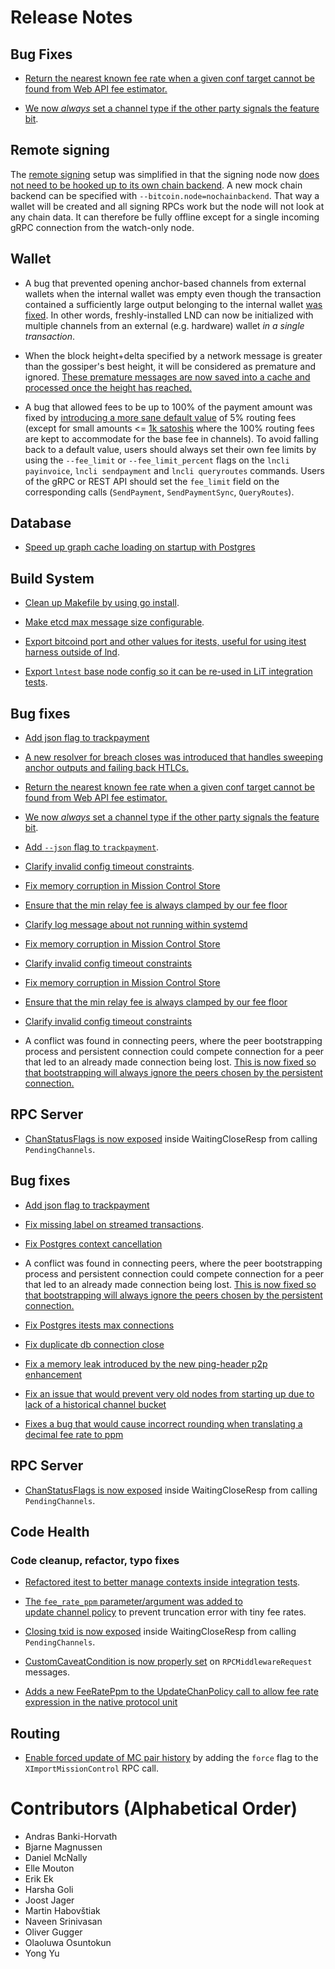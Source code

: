 # Release Notes

## Bug Fixes

* [Return the nearest known fee rate when a given conf target cannot be found
  from Web API fee estimator.](https://github.com/brronsuite/lnd/pull/6062)

* [We now _always_ set a channel type if the other party signals the feature
  bit](https://github.com/brronsuite/lnd/pull/6075).

## Remote signing

The [remote signing](../remote-signing.md) setup was simplified in that the
signing node now [does not need to be hooked up to its own chain
backend](https://github.com/brronsuite/lnd/pull/6006). A new mock chain
backend can be specified with `--bitcoin.node=nochainbackend`. That way a wallet
will be created and all signing RPCs work but the node will not look at any
chain data. It can therefore be fully offline except for a single incoming gRPC
connection from the watch-only node.

## Wallet

* A bug that prevented opening anchor-based channels from external wallets when
  the internal wallet was empty even though the transaction contained a
  sufficiently large output belonging to the internal wallet
  [was fixed](https://github.com/brronsuite/lnd/pull/5539).
  In other words, freshly-installed LND can now be initialized with multiple
  channels from an external (e.g. hardware) wallet *in a single transaction*.

* When the block height+delta specified by a network message is greater than
  the gossiper's best height, it will be considered as premature and ignored.
  [These premature messages are now saved into a cache and processed once the
  height has reached.](https://github.com/brronsuite/lnd/pull/6054)

* A bug that allowed fees to be up to 100% of the payment amount was fixed by
  [introducing a more sane default
  value](https://github.com/brronsuite/lnd/pull/6226) of 5% routing fees
  (except for small amounts <= [1k
  satoshis](https://github.com/brronsuite/lnd/pull/6234) where the 100%
  routing fees are kept to accommodate for the base fee in channels). To avoid
  falling back to a default value, users should always set their own fee limits
  by using the `--fee_limit` or `--fee_limit_percent` flags on the `lncli
  payinvoice`, `lncli sendpayment` and `lncli queryroutes` commands. Users of
  the gRPC or REST API should set the `fee_limit` field on the corresponding
  calls (`SendPayment`, `SendPaymentSync`, `QueryRoutes`).

## Database

* [Speed up graph cache loading on startup with
Postgres](https://github.com/brronsuite/lnd/pull/6111)

## Build System

* [Clean up Makefile by using go
  install](https://github.com/brronsuite/lnd/pull/6035).

* [Make etcd max message size
  configurable](https://github.com/brronsuite/lnd/pull/6049).

* [Export bitcoind port and other values for itests, useful for
  using itest harness outside of
  lnd](https://github.com/brronsuite/lnd/pull/6050).

* [Export `lntest` base node config so it can be re-used in LiT integration
  tests](https://github.com/brronsuite/lnd/pull/6139).

## Bug fixes

* [Add json flag to
  trackpayment](https://github.com/brronsuite/lnd/pull/6060)

* [A new resolver for breach closes was introduced that handles sweeping
  anchor outputs and failing back HTLCs.](https://github.com/brronsuite/lnd/pull/6158)

* [Return the nearest known fee rate when a given conf target cannot be found
  from Web API fee estimator.](https://github.com/brronsuite/lnd/pull/6062)

* [We now _always_ set a channel type if the other party signals the feature
  bit](https://github.com/brronsuite/lnd/pull/6075).

* [Add `--json` flag to
  `trackpayment`](https://github.com/brronsuite/lnd/pull/6060).

* [Clarify invalid config timeout
  constraints](https://github.com/brronsuite/lnd/pull/6073).

* [Fix memory corruption in Mission Control
  Store](https://github.com/brronsuite/lnd/pull/6068)
 
* [Ensure that the min relay fee is always clamped by our fee
  floor](https://github.com/brronsuite/lnd/pull/6076)

* [Clarify log message about not running within
  systemd](https://github.com/brronsuite/lnd/pull/6096)

* [Fix memory corruption in Mission Control
  Store](https://github.com/brronsuite/lnd/pull/6068)

* [Clarify invalid config timeout
  constraints](https://github.com/brronsuite/lnd/pull/6073)

* [Fix memory corruption in Mission Control
  Store](https://github.com/brronsuite/lnd/pull/6068)
 
* [Ensure that the min relay fee is always clamped by our fee
  floor](https://github.com/brronsuite/lnd/pull/6076)

* [Clarify invalid config timeout
  constraints](https://github.com/brronsuite/lnd/pull/6073)

* A conflict was found in connecting peers, where the peer bootstrapping
  process and persistent connection could compete connection for a peer that
  led to an already made connection being lost. [This is now fixed so that
  bootstrapping will always ignore the peers chosen by the persistent
  connection.](https://github.com/brronsuite/lnd/pull/6082)

## RPC Server

* [ChanStatusFlags is now
  exposed](https://github.com/brronsuite/lnd/pull/5971) inside
  WaitingCloseResp from calling `PendingChannels`.

## Bug fixes

* [Add json flag to
  trackpayment](https://github.com/brronsuite/lnd/pull/6060)

* [Fix missing label on streamed
  transactions](https://github.com/brronsuite/lnd/pull/5854).

* [Fix Postgres context cancellation](https://github.com/brronsuite/lnd/pull/6108)

* A conflict was found in connecting peers, where the peer bootstrapping
  process and persistent connection could compete connection for a peer that
  led to an already made connection being lost. [This is now fixed so that
  bootstrapping will always ignore the peers chosen by the persistent
  connection.](https://github.com/brronsuite/lnd/pull/6082)
  
* [Fix Postgres itests max connections](https://github.com/brronsuite/lnd/pull/6116)

* [Fix duplicate db connection close](https://github.com/brronsuite/lnd/pull/6140)

* [Fix a memory leak introduced by the new ping-header p2p enhancement](https://github.com/brronsuite/lnd/pull/6144)

* [Fix an issue that would prevent very old nodes from starting up due to lack of a historical channel bucket](https://github.com/brronsuite/lnd/pull/6159)

* [Fixes a bug that would cause incorrect rounding when translating a decimal fee rate to ppm](https://github.com/brronsuite/lnd/pull/6200)


## RPC Server

* [ChanStatusFlags is now
  exposed](https://github.com/brronsuite/lnd/pull/5971) inside
  WaitingCloseResp from calling `PendingChannels`.

## Code Health

### Code cleanup, refactor, typo fixes

* [Refactored itest to better manage contexts inside integration tests](https://github.com/brronsuite/lnd/pull/5756).

* [The `fee_rate_ppm` parameter/argument was added to  
  update channel policy](https://github.com/brronsuite/lnd/pull/5711)
  to prevent truncation error with tiny fee rates.

* [Closing txid is now
  exposed](https://github.com/brronsuite/lnd/pull/6146) inside
  WaitingCloseResp from calling `PendingChannels`.

* [CustomCaveatCondition is now properly
  set](https://github.com/brronsuite/lnd/pull/6185) on
  `RPCMiddlewareRequest` messages.

* [Adds a new FeeRatePpm to the UpdateChanPolicy call to allow fee rate expression in the native protocol unit](https://github.com/brronsuite/lnd/pull/6200)


## Routing

* [Enable forced update of MC pair
  history](https://github.com/brronsuite/lnd/pull/6180) by adding the `force`
  flag to the `XImportMissionControl` RPC call.


# Contributors (Alphabetical Order)

* Andras Banki-Horvath
* Bjarne Magnussen
* Daniel McNally
* Elle Mouton
* Erik Ek
* Harsha Goli
* Joost Jager
* Martin Habovštiak
* Naveen Srinivasan
* Oliver Gugger
* Olaoluwa Osuntokun
* Yong Yu
